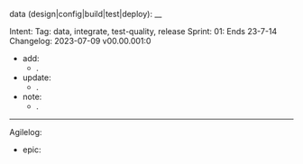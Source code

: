 data (design|config|build|test|deploy): __

Intent:
Tag: data, integrate, test-quality, release
Sprint: 01: Ends 23-7-14
Changelog: 2023-07-09 v00.00.001:0

- add:
    - .
- update:
    - .
- note:
    - .

---
Agilelog:

- epic:


